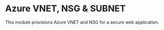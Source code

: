 # Azure VNET, NSG & SUBNET

This module provisions Azure VNET and NSG for a secure web application.
